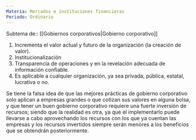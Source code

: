 ```yaml
---
Materia: Mercados e instituciones financieras
Periodo: Ordinario
---
```

Subtema de:: [[Gobiernos corporativos|Gobierno corporativo]] 

1. Incrementa el valor actual y futuro de la organización (la creación de valor). 
2. Institucionalización
3. Transparencia de operaciones y en la revelación adecuada de información confiable. 
4. Es aplicable a cualquier organización, ya sea privada, pública, estatal, lucrativa o no. 

Se tiene la falsa idea de que las mejores prácticas de gobierno corporativo solo aplican a empresas grandes o que cotizan sus valores en alguna bolsa, y que tener un buen gobierno corporativo requiere una fuerte inversión de recursos; siendo que la realidad es otra, ya que el implementarlo puede llevarse a cabo aprovechando los recursos con los que ya cuentan las empresas y los recursos invertidos siempre serán menores a los beneficios que se obtendrán posteriormente. 